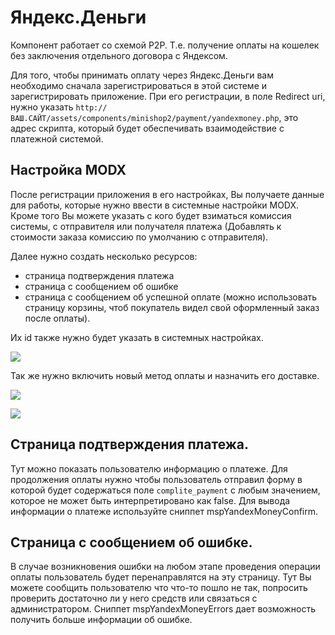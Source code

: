 # Яндекс.Деньги

Компонент работает со схемой P2P. Т.е. получение оплаты на кошелек без заключения отдельного договора с Яндексом.

Для того, чтобы принимать оплату через Яндекс.Деньги вам необходимо сначала зарегистрироваться в этой системе и зарегистрировать приложение. При его регистрации, в поле Redirect uri,  нужно указать `http://ВАШ.САЙТ/assets/components/minishop2/payment/yandexmoney.php`, это адрес скрипта, который будет обеспечивать взаимодействие с платежной системой.

## Настройка MODX

После регистрации приложения в его настройках, Вы получаете данные для работы, которые нужно ввести в системные настройки MODX. Кроме того Вы можете указать с кого будет взиматься комиссия системы, с отправителя или получателя платежа (Добавлять к стоимости заказа комисcию по умолчанию с отправителя).

Далее нужно создать несколько ресурсов:

* страница подтверждения платежа
* страница с сообщением об ошибке
* страница с сообщением об успешной оплате (можно использовать страницу корзины, чтоб покупатель видел свой оформленный заказ после оплаты).

Их id также нужно будет указать в системных настройках.

[![](https://file.modx.pro/files/8/c/8/8c8907c8d67793bd1e7bbb27a68060f2s.jpg)](https://file.modx.pro/files/8/c/8/8c8907c8d67793bd1e7bbb27a68060f2.png)

Так же нужно включить новый метод оплаты и назначить его доставке.

[![](https://file.modx.pro/files/a/7/3/a73b1b0fad6377d4858cf8789d99ce5as.jpg)](https://file.modx.pro/files/a/7/3/a73b1b0fad6377d4858cf8789d99ce5a.png)

[![](https://file.modx.pro/files/f/d/b/fdb5c4adc677e9ab011f5023cd290e52s.jpg)](https://file.modx.pro/files/f/d/b/fdb5c4adc677e9ab011f5023cd290e52.png)

## Страница подтверждения платежа.

Тут можно показать пользователю информацию о платеже. Для продолжения оплаты нужно чтобы пользователь отправил форму в которой будет содержаться поле `complite_payment` с любым значением, которое не может быть интерпретировано как false.
Для вывода информации о платеже используйте сниппет mspYandexMoneyConfirm.

## Страница с сообщением об ошибке.

В случае возникновения ошибки на любом этапе проведения операции оплаты пользователь будет перенаправлятся на эту страницу. Тут Вы можете сообщить пользователю что что-то пошло не так, попросить проверить достаточно ли у него средств или связаться с администратором. Сниппет mspYandexMoneyErrors дает возможность получить больше информации об ошибке.
